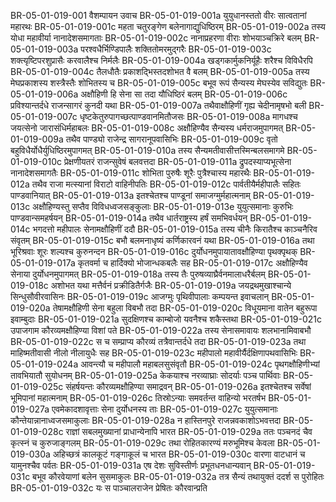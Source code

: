 BR-05-01-019-001	वैशम्पायन उवाच
BR-05-01-019-001a	युयुधानस्ततो वीरः सात्वतानां महारथः
BR-05-01-019-001c	महता चतुरङ्गेण बलेनागाद्युधिष्ठिरम्
BR-05-01-019-002a	तस्य योधा महावीर्या नानादेशसमागताः
BR-05-01-019-002c	नानाप्रहरणा वीराः शोभयाञ्चक्रिरे बलम्
BR-05-01-019-003a	परश्वधैर्भिण्डिपालैः शक्तितोमरमुद्गरैः
BR-05-01-019-003c	शक्त्यृष्टिपरशुप्रासैः करवालैश्च निर्मलैः
BR-05-01-019-004a	खड्गकार्मुकनिर्यूहैः शरैश्च विविधैरपि
BR-05-01-019-004c	तैलधौतैः प्रकाशद्भिस्तदशोभत वै बलम्
BR-05-01-019-005a	तस्य मेघप्रकाशस्य शस्त्रैस्तैः शोभितस्य च
BR-05-01-019-005c	बभूव रूपं सैन्यस्य मेघस्येव सविद्युतः
BR-05-01-019-006a	अक्षौहिणी हि सेना सा तदा यौधिष्ठिरं बलम्
BR-05-01-019-006c	प्रविश्यान्तर्दधे राजन्सागरं कुनदी यथा
BR-05-01-019-007a	तथैवाक्षौहिणीं गृह्य चेदीनामृषभो बली
BR-05-01-019-007c	धृष्टकेतुरुपागच्छत्पाण्डवानमितौजसः
BR-05-01-019-008a	मागधश्च जयत्सेनो जारासंधिर्महाबलः
BR-05-01-019-008c	अक्षौहिण्यैव सैन्यस्य धर्मराजमुपागमत्
BR-05-01-019-009a	तथैव पाण्ड्यो राजेन्द्र सागरानूपवासिभिः
BR-05-01-019-009c	वृतो बहुविधैर्योधैर्युधिष्ठिरमुपागमत्
BR-05-01-019-010a	तस्य सैन्यमतीवासीत्तस्मिन्बलसमागमे
BR-05-01-019-010c	प्रेक्षणीयतरं राजन्सुवेषं बलवत्तदा
BR-05-01-019-011a	द्रुपदस्याप्यभूत्सेना नानादेशसमागतैः
BR-05-01-019-011c	शोभिता पुरुषैः शूरैः पुत्रैश्चास्य महारथैः
BR-05-01-019-012a	तथैव राजा मत्स्यानां विराटो वाहिनीपतिः
BR-05-01-019-012c	पार्वतीयैर्महीपालैः सहितः पाण्डवानियात्
BR-05-01-019-013a	इतश्चेतश्च पाण्डूनां समाजग्मुर्महात्मनाम्
BR-05-01-019-013c	अक्षौहिण्यस्तु सप्तैव विविधध्वजसङ्कुलाः
BR-05-01-019-013e	युयुत्समानाः कुरुभिः पाण्डवान्समहर्षयन्
BR-05-01-019-014a	तथैव धार्तराष्ट्रस्य हर्षं समभिवर्धयन्
BR-05-01-019-014c	भगदत्तो महीपालः सेनामक्षौहिणीं ददौ
BR-05-01-019-015a	तस्य चीनैः किरातैश्च काञ्चनैरिव संवृतम्
BR-05-01-019-015c	बभौ बलमनाधृष्यं कर्णिकारवनं यथा
BR-05-01-019-016a	तथा भूरिश्रवाः शूरः शल्यश्च कुरुनन्दन
BR-05-01-019-016c	दुर्योधनमुपायातावक्षौहिण्या पृथक्पृथक्
BR-05-01-019-017a	कृतवर्मा च हार्दिक्यो भोजान्धकबलैः सह
BR-05-01-019-017c	अक्षौहिण्यैव सेनाया दुर्योधनमुपागमत्
BR-05-01-019-018a	तस्य तैः पुरुषव्याघ्रैर्वनमालाधरैर्बलम्
BR-05-01-019-018c	अशोभत यथा मत्तैर्वनं प्रक्रीडितैर्गजैः
BR-05-01-019-019a	जयद्रथमुखाश्चान्ये सिन्धुसौवीरवासिनः
BR-05-01-019-019c	आजग्मुः पृथिवीपालाः कम्पयन्त इवाचलान्
BR-05-01-019-020a	तेषामक्षौहिणी सेना बहुला विबभौ तदा
BR-05-01-019-020c	विधूयमाना वातेन बहुरूपा इवाम्बुदाः
BR-05-01-019-021a	सुदक्षिणश्च काम्बोजो यवनैश्च शकैस्तथा
BR-05-01-019-021c	उपाजगाम कौरव्यमक्षौहिण्या विशां पते
BR-05-01-019-022a	तस्य सेनासमावायः शलभानामिवाबभौ
BR-05-01-019-022c	स च सम्प्राप्य कौरव्यं तत्रैवान्तर्दधे तदा
BR-05-01-019-023a	तथा माहिष्मतीवासी नीलो नीलायुधैः सह
BR-05-01-019-023c	महीपालो महावीर्यैर्दक्षिणापथवासिभिः
BR-05-01-019-024a	आवन्त्यौ च महीपालौ महाबलसुसंवृतौ
BR-05-01-019-024c	पृथगक्षौहिणीभ्यां तावभियातौ सुयोधनम्
BR-05-01-019-025a	केकयाश्च नरव्याघ्राः सोदर्याः पञ्च पार्थिवाः
BR-05-01-019-025c	संहर्षयन्तः कौरव्यमक्षौहिण्या समाद्रवन्
BR-05-01-019-026a	इतश्चेतश्च सर्वेषां भूमिपानां महात्मनाम्
BR-05-01-019-026c	तिस्रोऽन्याः समवर्तन्त वाहिन्यो भरतर्षभ
BR-05-01-019-027a	एवमेकादशावृत्ताः सेना दुर्योधनस्य ताः
BR-05-01-019-027c	युयुत्समानाः कौन्तेयान्नानाध्वजसमाकुलाः
BR-05-01-019-028a	न हास्तिनपुरे राजन्नवकाशोऽभवत्तदा
BR-05-01-019-028c	राज्ञां सबलमुख्यानां प्राधान्येनापि भारत
BR-05-01-019-029a	ततः पञ्चनदं चैव कृत्स्नं च कुरुजाङ्गलम्
BR-05-01-019-029c	तथा रोहितकारण्यं मरुभूमिश्च केवला
BR-05-01-019-030a	अहिच्छत्रं कालकूटं गङ्गाकूलं च भारत
BR-05-01-019-030c	वारणा वाटधानं च यामुनश्चैव पर्वतः
BR-05-01-019-031a	एष देशः सुविस्तीर्णः प्रभूतधनधान्यवान्
BR-05-01-019-031c	बभूव कौरवेयाणां बलेन सुसमाकुलः
BR-05-01-019-032a	तत्र सैन्यं तथायुक्तं ददर्श स पुरोहितः
BR-05-01-019-032c	यः स पाञ्चालराजेन प्रेषितः कौरवान्प्रति
